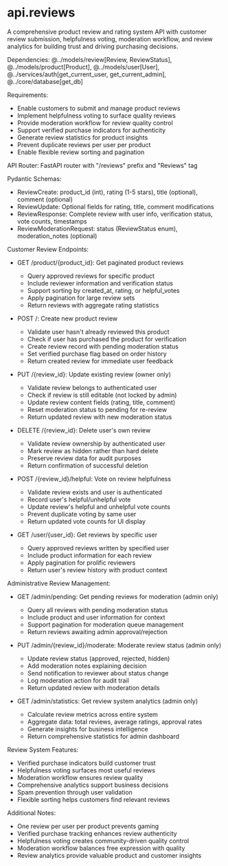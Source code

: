 # api.reviews

A comprehensive product review and rating system API with customer review submission, helpfulness voting, moderation workflow, and review analytics for building trust and driving purchasing decisions.

Dependencies: @../models/review[Review, ReviewStatus], @../models/product[Product], @../models/user[User], @../services/auth[get_current_user, get_current_admin], @../core/database[get_db]

Requirements:
- Enable customers to submit and manage product reviews
- Implement helpfulness voting to surface quality reviews
- Provide moderation workflow for review quality control
- Support verified purchase indicators for authenticity
- Generate review statistics for product insights
- Prevent duplicate reviews per user per product
- Enable flexible review sorting and pagination

API Router: FastAPI router with "/reviews" prefix and "Reviews" tag

Pydantic Schemas:
- ReviewCreate: product_id (int), rating (1-5 stars), title (optional), comment (optional)
- ReviewUpdate: Optional fields for rating, title, comment modifications
- ReviewResponse: Complete review with user info, verification status, vote counts, timestamps
- ReviewModerationRequest: status (ReviewStatus enum), moderation_notes (optional)

Customer Review Endpoints:
- GET /product/{product_id}: Get paginated product reviews
  - Query approved reviews for specific product
  - Include reviewer information and verification status
  - Support sorting by created_at, rating, or helpful_votes
  - Apply pagination for large review sets
  - Return reviews with aggregate rating statistics

- POST /: Create new product review
  - Validate user hasn't already reviewed this product
  - Check if user has purchased the product for verification
  - Create review record with pending moderation status
  - Set verified purchase flag based on order history
  - Return created review for immediate user feedback

- PUT /{review_id}: Update existing review (owner only)
  - Validate review belongs to authenticated user
  - Check if review is still editable (not locked by admin)
  - Update review content fields (rating, title, comment)
  - Reset moderation status to pending for re-review
  - Return updated review with new moderation status

- DELETE /{review_id}: Delete user's own review
  - Validate review ownership by authenticated user
  - Mark review as hidden rather than hard delete
  - Preserve review data for audit purposes
  - Return confirmation of successful deletion

- POST /{review_id}/helpful: Vote on review helpfulness
  - Validate review exists and user is authenticated
  - Record user's helpful/unhelpful vote
  - Update review's helpful and unhelpful vote counts
  - Prevent duplicate voting by same user
  - Return updated vote counts for UI display

- GET /user/{user_id}: Get reviews by specific user
  - Query approved reviews written by specified user
  - Include product information for each review
  - Apply pagination for prolific reviewers
  - Return user's review history with product context

Administrative Review Management:
- GET /admin/pending: Get pending reviews for moderation (admin only)
  - Query all reviews with pending moderation status
  - Include product and user information for context
  - Support pagination for moderation queue management
  - Return reviews awaiting admin approval/rejection

- PUT /admin/{review_id}/moderate: Moderate review status (admin only)
  - Update review status (approved, rejected, hidden)
  - Add moderation notes explaining decision
  - Send notification to reviewer about status change
  - Log moderation action for audit trail
  - Return updated review with moderation details

- GET /admin/statistics: Get review system analytics (admin only)
  - Calculate review metrics across entire system
  - Aggregate data: total reviews, average ratings, approval rates
  - Generate insights for business intelligence
  - Return comprehensive statistics for admin dashboard

Review System Features:
- Verified purchase indicators build customer trust
- Helpfulness voting surfaces most useful reviews
- Moderation workflow ensures review quality
- Comprehensive analytics support business decisions
- Spam prevention through user validation
- Flexible sorting helps customers find relevant reviews

Additional Notes:
- One review per user per product prevents gaming
- Verified purchase tracking enhances review authenticity
- Helpfulness voting creates community-driven quality control
- Moderation workflow balances free expression with quality
- Review analytics provide valuable product and customer insights